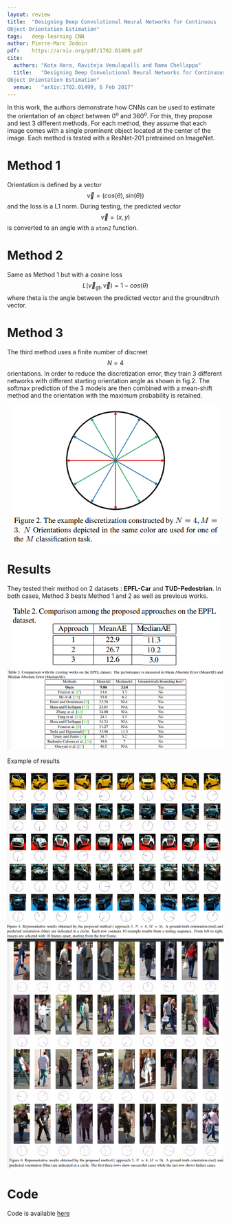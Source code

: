 ```yaml
---
layout: review
title:  "Designing Deep Convolutional Neural Networks for Continuous
Object Orientation Estimation"
tags:   deep-learning CNN
author: Pierre-Marc Jodoin
pdf:    https://arxiv.org/pdf/1702.01499.pdf
cite:
  authors: "Kota Hara, Raviteja Vemulapalli and Rama Chellappa"
  title:   "Designing Deep Convolutional Neural Networks for Continuous
Object Orientation Estimation"
  venue:   "arXiv:1702.01499, 6 Feb 2017"
---
```


In this work, the authors demonstrate how CNNs can be used to estimate the orientation of an object between 0<sup>o</sup> and 360<sup>o</sup>.  For this, they propose and test 3 different methods. For each method, they assume that each image comes with a single prominent object located at the center of the image.  Each method is tested with a ResNet-201 pretrained on ImageNet. 

# Method 1
Orientation is defined by a vector $$\vec v=(cos(\theta),sin(\theta))$$ and the loss is a L1 norm.  During testing, the predicted vector $$\vec v=(x,y)$$ is converted to an angle with a ```atan2``` function.

# Method 2

Same as Method 1 but with a cosine loss $$L(\vec v_{gt},\vec v)=1-cos(\theta)$$ where theta is the angle between the predicted vector and the groundtruth vector.

# Method 3

The third method uses a finite number of discreet $$N=4$$ orientations.  In order to reduce the discretization error, they train 3 different networks with different starting orientation angle as shown in fig.2.  The softmax prediction of the 3 models are then combined with a mean-shift method and the orientation with the maximum probability is retained.

<div style="text-align:center">
<img src="/article/images/deepOrientation2017/sc01.png">
</div>

# Results 

They tested their method on 2 datasets : **EPFL-Car** and **TUD-Pedestrian**.  In both cases, Method 3 beats Method 1 and 2 as well as previous works.


<div style="text-align:center">
<img src="/article/images/deepOrientation2017/sc02.png">
<img src="/article/images/deepOrientation2017/sc03.png">
</div>


Example of results

![](/article/images/deepOrientation2017/sc04.png)
![](/article/images/deepOrientation2017/sc05.png)

# Code
Code is available [here](http://www.kotahara.com/uploads/1/8/2/0/18208959/public_code.zip)

